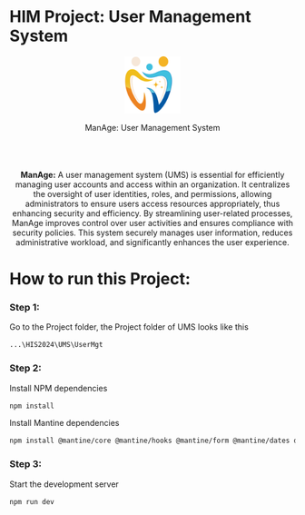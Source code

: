 # HIM Project: User Management System
  
  <div align="center" style="margin-bottom: 35px;">
    <img  width="100" src="UserMgt\public\UMSLOGO.svg" alt="System Logo">
    <p>ManAge: User Management System</p>
  </div>
  
  <br>
  <div align="center">
      <p><strong>ManAge:</strong> A user management system (UMS) is essential for efficiently managing user accounts and access within an organization. It centralizes the oversight of user identities, roles, and permissions, allowing administrators to ensure users access resources appropriately, thus enhancing security and efficiency. By streamlining user-related processes, ManAge improves control over user activities and ensures compliance with security policies. This system securely manages user information, reduces administrative workload, and significantly enhances the user experience.</p>
  
    
  </div>

# How to run this Project:

### Step 1:
Go to the Project folder, the Project folder of UMS looks like this
```bash
...\HIS2024\UMS\UserMgt
```

### Step 2:
Install NPM dependencies
```bash
npm install
```
Install Mantine dependencies
```bash
npm install @mantine/core @mantine/hooks @mantine/form @mantine/dates dayjs @mantine/charts recharts@2 @mantine/notifications @mantine/code-highlight @mantine/tiptap @tabler/icons-react @tiptap/react @tiptap/extension-link @tiptap/starter-kit @mantine/dropzone @mantine/carousel embla-carousel-react @mantine/spotlight @mantine/modals @mantine/nprogress
```
### Step 3:
Start the development server
```bash
npm run dev
```


